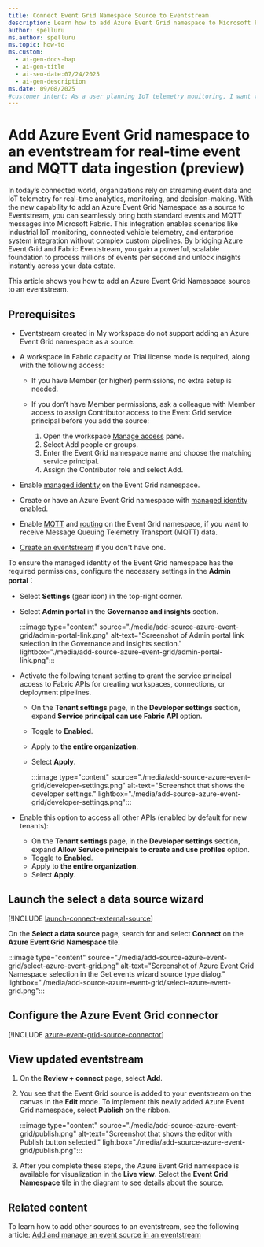 ```yaml
---
title: Connect Event Grid Namespace Source to Eventstream
description: Learn how to add Azure Event Grid namespace to Microsoft Fabric Eventstream for real-time event and MQTT data ingestion. Connect IoT telemetry and streaming events seamlessly with step-by-step guidance.
author: spelluru
ms.author: spelluru
ms.topic: how-to
ms.custom:
  - ai-gen-docs-bap
  - ai-gen-title
  - ai-seo-date:07/24/2025
  - ai-gen-description
ms.date: 09/08/2025
#customer intent: As a user planning IoT telemetry monitoring, I want to connect Azure Event Grid Namespace to Microsoft Fabric Eventstream so that I can process MQTT messages and standard events for real-time analytics.
---
```


# Add Azure Event Grid namespace to an eventstream for real-time event and MQTT data ingestion (preview)
In today’s connected world, organizations rely on streaming event data and IoT telemetry for real-time analytics, monitoring, and decision-making. With the new capability to add an Azure Event Grid Namespace as a source to Eventstream, you can seamlessly bring both standard events and MQTT messages into Microsoft Fabric. This integration enables scenarios like industrial IoT monitoring, connected vehicle telemetry, and enterprise system integration without complex custom pipelines. By bridging Azure Event Grid and Fabric Eventstream, you gain a powerful, scalable foundation to process millions of events per second and unlock insights instantly across your data estate.

This article shows you how to add an Azure Event Grid Namespace source to an eventstream. 

## Prerequisites

- Eventstream created in My workspace do not support adding an Azure Event Grid namespace as a source. 
- A workspace in Fabric capacity or Trial license mode is required, along with the following access:
    - If you have Member (or higher) permissions, no extra setup is needed. 
    - If you don’t have Member permissions, ask a colleague with Member access to assign Contributor access to the Event Grid service principal before you add the source:

        1. Open the workspace [Manage access](../../fundamentals/give-access-workspaces) pane.
        1. Select Add people or groups.
        1. Enter the Event Grid namespace name and choose the matching service principal.
        1. Assign the Contributor role and select Add.
    
- Enable [managed identity](/azure/event-grid/event-grid-namespace-managed-identity) on the Event Grid namespace. 
- Create or have an Azure Event Grid namespace with [managed identity](/azure/event-grid/event-grid-namespace-managed-identity) enabled. 
- Enable [MQTT](/azure/event-grid/mqtt-publish-and-subscribe-portal) and [routing](/azure/event-grid/mqtt-routing) on the Event Grid namespace, if you want to receive Message Queuing Telemetry Transport (MQTT) data. 
- [Create an eventstream](create-manage-an-eventstream.md) if you don't have one. 

To ensure the managed identity of the Event Grid namespace has the required permissions, configure the necessary settings in the **Admin portal**：

- Select **Settings** (gear icon) in the top-right corner.
- Select **Admin portal** in the **Governance and insights** section. 

    :::image type="content" source="./media/add-source-azure-event-grid/admin-portal-link.png" alt-text="Screenshot of Admin portal link selection in the Governance and insights section." lightbox="./media/add-source-azure-event-grid/admin-portal-link.png":::        

- Activate the following tenant setting to grant the service principal access to Fabric APIs for creating workspaces, connections, or deployment pipelines.
    - On the **Tenant settings** page, in the **Developer settings** section, expand **Service principal can use Fabric API** option.
    - Toggle to **Enabled**.
    - Apply to **the entire organization**.
    - Select **Apply**.
    
        :::image type="content" source="./media/add-source-azure-event-grid/developer-settings.png" alt-text="Screenshot that shows the developer settings." lightbox="./media/add-source-azure-event-grid/developer-settings.png":::              
- Enable this option to access all other APIs (enabled by default for new tenants):
    - On the **Tenant settings** page, in the **Developer settings** section, expand **Allow Service principals to create and use profiles** option.
    - Toggle to **Enabled**.
    - Apply to **the entire organization**.
    - Select **Apply**.

## Launch the select a data source wizard
[!INCLUDE [launch-connect-external-source](./includes/launch-connect-external-source.md)]

On the **Select a data source** page, search for and select **Connect** on the **Azure Event Grid Namespace** tile.

:::image type="content" source="./media/add-source-azure-event-grid/select-azure-event-grid.png" alt-text="Screenshot of Azure Event Grid Namespace selection in the Get events wizard source type dialog." lightbox="./media/add-source-azure-event-grid/select-azure-event-grid.png":::


## Configure the Azure Event Grid connector
[!INCLUDE [azure-event-grid-source-connector](./includes/azure-event-grid-source-connector.md)]


## View updated eventstream

1. On the **Review + connect** page, select **Add**. 
1. You see that the Event Grid source is added to your eventstream on the canvas in the **Edit** mode. To implement this newly added Azure Event Grid namespace, select **Publish** on the ribbon. 

    :::image type="content" source="./media/add-source-azure-event-grid/publish.png" alt-text="Screenshot that shows the editor with Publish button selected." lightbox="./media/add-source-azure-event-grid/publish.png":::
1. After you complete these steps, the Azure Event Grid namespace is available for visualization in the **Live view**. Select the **Event Grid Namespace** tile in the diagram to see details about the source.


## Related content
To learn how to add other sources to an eventstream, see the following article: [Add and manage an event source in an eventstream](add-manage-eventstream-sources.md)
